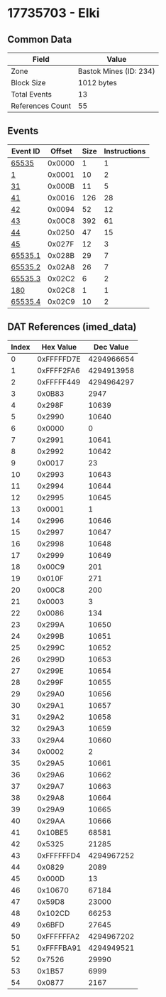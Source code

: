 # 17735703 - Elki

## Common Data

| Field            | Value                  |
|------------------|------------------------|
| Zone             | Bastok Mines (ID: 234) |
| Block Size       | 1012 bytes             |
| Total Events     | 13                     |
| References Count | 55                     |

## Events

| Event ID                | Offset   |   Size |   Instructions |
|-------------------------|----------|--------|----------------|
| [65535](./65535.md)     | 0x0000   |      1 |              1 |
| [1](./1.md)             | 0x0001   |     10 |              2 |
| [31](./31.md)           | 0x000B   |     11 |              5 |
| [41](./41.md)           | 0x0016   |    126 |             28 |
| [42](./42.md)           | 0x0094   |     52 |             12 |
| [43](./43.md)           | 0x00C8   |    392 |             61 |
| [44](./44.md)           | 0x0250   |     47 |             15 |
| [45](./45.md)           | 0x027F   |     12 |              3 |
| [65535.1](./65535.1.md) | 0x028B   |     29 |              7 |
| [65535.2](./65535.2.md) | 0x02A8   |     26 |              7 |
| [65535.3](./65535.3.md) | 0x02C2   |      6 |              2 |
| [180](./180.md)         | 0x02C8   |      1 |              1 |
| [65535.4](./65535.4.md) | 0x02C9   |     10 |              2 |

## DAT References (imed_data)

|   Index | Hex Value   |   Dec Value |
|---------|-------------|-------------|
|       0 | 0xFFFFFD7E  |  4294966654 |
|       1 | 0xFFFF2FA6  |  4294913958 |
|       2 | 0xFFFFF449  |  4294964297 |
|       3 | 0x0B83      |        2947 |
|       4 | 0x298F      |       10639 |
|       5 | 0x2990      |       10640 |
|       6 | 0x0000      |           0 |
|       7 | 0x2991      |       10641 |
|       8 | 0x2992      |       10642 |
|       9 | 0x0017      |          23 |
|      10 | 0x2993      |       10643 |
|      11 | 0x2994      |       10644 |
|      12 | 0x2995      |       10645 |
|      13 | 0x0001      |           1 |
|      14 | 0x2996      |       10646 |
|      15 | 0x2997      |       10647 |
|      16 | 0x2998      |       10648 |
|      17 | 0x2999      |       10649 |
|      18 | 0x00C9      |         201 |
|      19 | 0x010F      |         271 |
|      20 | 0x00C8      |         200 |
|      21 | 0x0003      |           3 |
|      22 | 0x0086      |         134 |
|      23 | 0x299A      |       10650 |
|      24 | 0x299B      |       10651 |
|      25 | 0x299C      |       10652 |
|      26 | 0x299D      |       10653 |
|      27 | 0x299E      |       10654 |
|      28 | 0x299F      |       10655 |
|      29 | 0x29A0      |       10656 |
|      30 | 0x29A1      |       10657 |
|      31 | 0x29A2      |       10658 |
|      32 | 0x29A3      |       10659 |
|      33 | 0x29A4      |       10660 |
|      34 | 0x0002      |           2 |
|      35 | 0x29A5      |       10661 |
|      36 | 0x29A6      |       10662 |
|      37 | 0x29A7      |       10663 |
|      38 | 0x29A8      |       10664 |
|      39 | 0x29A9      |       10665 |
|      40 | 0x29AA      |       10666 |
|      41 | 0x10BE5     |       68581 |
|      42 | 0x5325      |       21285 |
|      43 | 0xFFFFFFD4  |  4294967252 |
|      44 | 0x0829      |        2089 |
|      45 | 0x000D      |          13 |
|      46 | 0x10670     |       67184 |
|      47 | 0x59D8      |       23000 |
|      48 | 0x102CD     |       66253 |
|      49 | 0x6BFD      |       27645 |
|      50 | 0xFFFFFFA2  |  4294967202 |
|      51 | 0xFFFFBA91  |  4294949521 |
|      52 | 0x7526      |       29990 |
|      53 | 0x1B57      |        6999 |
|      54 | 0x0877      |        2167 |
